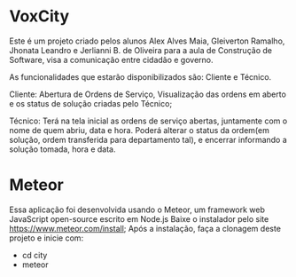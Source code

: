 # VoxCity

Este é um projeto criado pelos alunos Alex Alves Maia, Gleiverton Ramalho, Jhonata Leandro e Jerlianni B. de Oliveira para a aula de Construção de Software, visa a comunicação entre cidadão e governo.

As funcionalidades que estarão disponibilizados são: Cliente e Técnico.

Cliente: Abertura de Ordens de Serviço, Visualização das ordens em aberto e os status de solução criadas pelo Técnico;

Técnico: Terá na tela inicial as ordens de serviço abertas, juntamente com o nome de quem abriu, data e hora. Poderá alterar o status da ordem(em solução, ordem transferida para departamento tal), e encerrar informando a solução tomada, hora e data.

# Meteor
Essa aplicação foi desenvolvida usando o Meteor, um framework web JavaScript open-source escrito em Node.js
Baixe o instalador pelo site  https://www.meteor.com/install;
Após a instalação, faça a clonagem deste projeto e inicie com:
* cd city
* meteor
